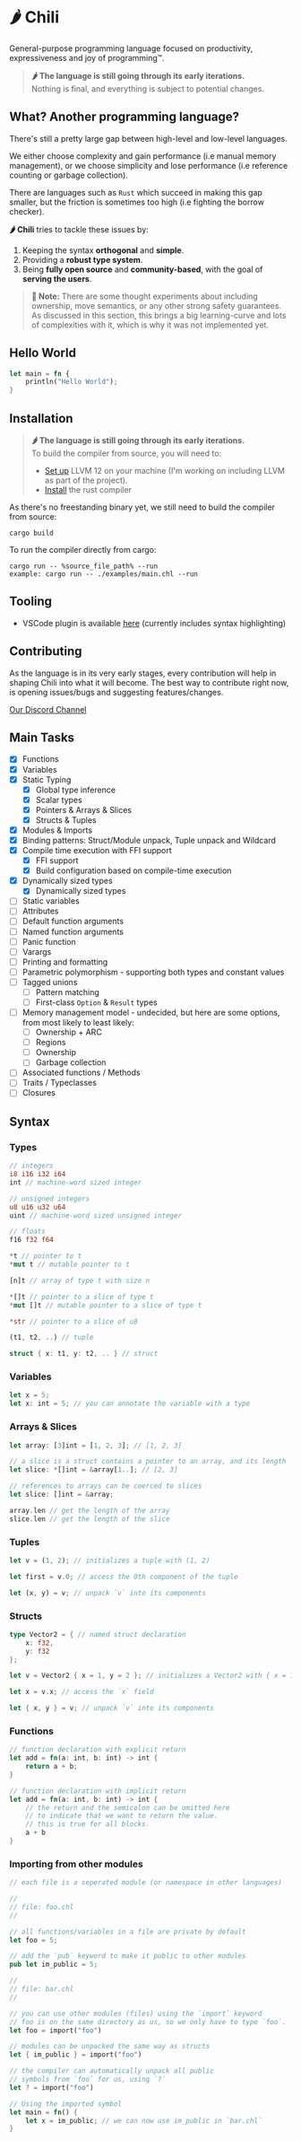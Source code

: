 # 🌶 Chili

General-purpose programming language focused on productivity, expressiveness and joy of programming™.

> **🌶 The language is still going through its early iterations.**  
> Nothing is final, and everything is subject to potential changes.

## What? Another programming language?

There's still a pretty large gap between high-level and low-level languages.

We either choose complexity and gain performance (i.e manual memory management), or we choose simplicity and lose performance (i.e reference counting or garbage collection).

There are languages such as `Rust` which succeed in making this gap smaller, but the friction is sometimes too high (i.e fighting the borrow checker).

**🌶 Chili** tries to tackle these issues by:

1. Keeping the syntax **orthogonal** and **simple**.
2. Providing a **robust type system**.
3. Being **fully open source** and **community-based**, with the goal of **serving the users**.

> **📝 Note:** There are some thought experiments about including
> ownership, move semantics, or any other strong safety guarantees.
> As discussed in this section, this brings a big learning-curve and lots of complexities with it,
> which is why it was not implemented yet.

## Hello World

```rust
let main = fn {
	println("Hello World");
}
```

## Installation

> **🌶 The language is still going through its early iterations.**  
> To build the compiler from source, you will need to:
>
> - [Set up](https://github.com/llvm/llvm-project/releases/tag/llvmorg-12.0.1) LLVM 12 on your machine (I'm working on including LLVM as part of the project).
> - [Install](https://www.rust-lang.org/learn/get-started) the rust compiler

As there's no freestanding binary yet, we still need to build the compiler from source:

```
cargo build
```

To run the compiler directly from cargo:

```
cargo run -- %source_file_path% --run
example: cargo run -- ./examples/main.chl --run
```

## Tooling

- VSCode plugin is available [here](https://github.com/r0nsha/chili/tree/main/editors/vscode) (currently includes syntax highlighting)

## Contributing

As the language is in its very early stages, every contribution will help in shaping Chili into what it will become. The best way to contribute right now, is opening issues/bugs and suggesting features/changes.

[Our Discord Channel](https://discord.gg/Tu4s49Pdre)

## Main Tasks

- [x] Functions
- [x] Variables
- [x] Static Typing
  - [x] Global type inference
  - [x] Scalar types
  - [x] Pointers & Arrays & Slices
  - [x] Structs & Tuples
- [x] Modules & Imports
- [x] Binding patterns: Struct/Module unpack, Tuple unpack and Wildcard
- [x] Compile time execution with FFI support
  - [x] FFI support
  - [x] Build configuration based on compile-time execution
- [x] Dynamically sized types
  - [x] Dynamically sized types
- [ ] Static variables
- [ ] Attributes
- [ ] Default function arguments
- [ ] Named function arguments
- [ ] Panic function
- [ ] Varargs
- [ ] Printing and formatting
- [ ] Parametric polymorphism - supporting both types and constant values
- [ ] Tagged unions
  - [ ] Pattern matching
  - [ ] First-class `Option` & `Result` types
- [ ] Memory management model - undecided, but here are some options, from most likely to least likely:
  - [ ] Ownership + ARC
  - [ ] Regions
  - [ ] Ownership
  - [ ] Garbage collection
- [ ] Associated functions / Methods
- [ ] Traits / Typeclasses
- [ ] Closures

## Syntax

### Types

```rust
// integers
i8 i16 i32 i64
int // machine-word sized integer

// unsigned integers
u8 u16 u32 u64
uint // machine-word sized unsigned integer

// floats
f16 f32 f64

*t // pointer to t
*mut t // mutable pointer to t

[n]t // array of type t with size n

*[]t // pointer to a slice of type t
*mut []t // mutable pointer to a slice of type t

*str // pointer to a slice of u8

(t1, t2, ..) // tuple

struct { x: t1, y: t2, .. } // struct
```

### Variables

```rust
let x = 5;
let x: int = 5; // you can annotate the variable with a type
```

### Arrays & Slices

```rust
let array: [3]int = [1, 2, 3]; // [1, 2, 3]

// a slice is a struct contains a pointer to an array, and its length
let slice: *[]int = &array[1..]; // [2, 3]

// references to arrays can be coerced to slices
let slice: []int = &array;

array.len // get the length of the array
slice.len // get the length of the slice
```

### Tuples

```rust
let v = (1, 2); // initializes a tuple with (1, 2)

let first = v.0; // access the 0th component of the tuple

let (x, y) = v; // unpack `v` into its components
```

### Structs

```rust
type Vector2 = { // named struct declaration
	x: f32,
	y: f32
};

let v = Vector2 { x = 1, y = 2 }; // initializes a Vector2 with { x = 1, y = 2 }

let x = v.x; // access the `x` field

let { x, y } = v; // unpack `v` into its components
```

### Functions

```rust
// function declaration with explicit return
let add = fn(a: int, b: int) -> int {
	return a + b;
}

// function declaration with implicit return
let add = fn(a: int, b: int) -> int {
	// the return and the semicolon can be omitted here
	// to indicate that we want to return the value.
	// this is true for all blocks.
	a + b
}
```

### Importing from other modules

```rust
// each file is a seperated module (or namespace in other languages)

//
// file: foo.chl
//

// all functions/variables in a file are private by default
let foo = 5;

// add the `pub` keyword to make it public to other modules
pub let im_public = 5;

//
// file: bar.chl
//

// you can use other modules (files) using the `import` keyword
// foo is on the same directory as us, so we only have to type `foo`.
let foo = import("foo")

// modules can be unpacked the same way as structs
let { im_public } = import("foo")

// the compiler can automatically unpack all public
// symbols from `foo` for us, using `?`
let ? = import("foo")

// Using the imported symbol
let main = fn() {
    let x = im_public; // we can now use im_public in `bar.chl`
}
```
